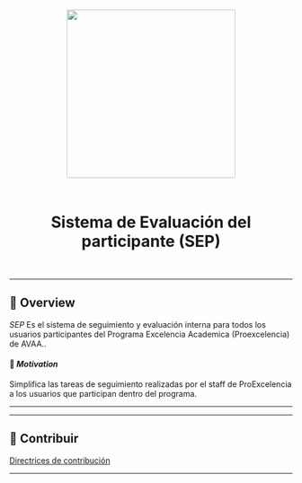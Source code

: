 <body>
    <div align="center">
        <h1 align="center">
            <img src="https://i.imgur.com/1VDMsh4.png" width="300" />
            <p></p>
          <br>Sistema de Evaluación del participante (SEP)
        </h1>
        <br>
    </div>
</body>

---

## 📍 Overview

*SEP* Es el sistema de seguimiento y evaluación interna para todos los usuarios participantes del Programa Excelencia Academica (Proexcelencia) de AVAA..

#### 🎯 *Motivation*

Simplifica las tareas de seguimiento realizadas por el staff de ProExcelencia a los usuarios que participan dentro del programa. 

---
---

## 🤝 Contribuir

[Directrices de contribución](./CONTRIBUCIONES.md)

---
